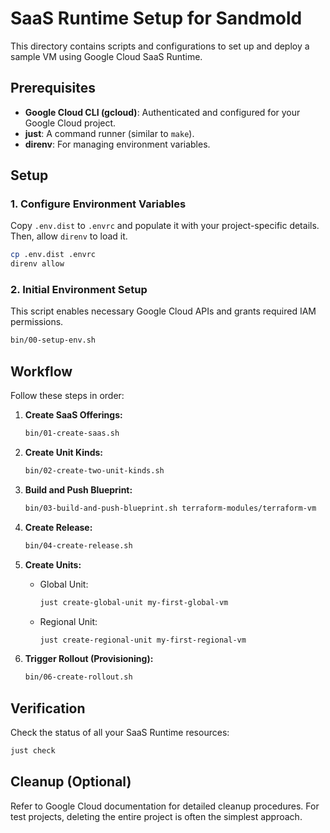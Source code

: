 # SaaS Runtime Setup for Sandmold

This directory contains scripts and configurations to set up and deploy a sample VM using Google Cloud SaaS Runtime.

## Prerequisites

*   **Google Cloud CLI (gcloud)**: Authenticated and configured for your Google Cloud project.
*   **just**: A command runner (similar to `make`).
*   **direnv**: For managing environment variables.

## Setup

### 1. Configure Environment Variables

Copy `.env.dist` to `.envrc` and populate it with your project-specific details. Then, allow `direnv` to load it.

```bash
cp .env.dist .envrc
direnv allow
```

### 2. Initial Environment Setup

This script enables necessary Google Cloud APIs and grants required IAM permissions.

```bash
bin/00-setup-env.sh
```

## Workflow

Follow these steps in order:

1.  **Create SaaS Offerings:**
    ```bash
    bin/01-create-saas.sh
    ```

2.  **Create Unit Kinds:**
    ```bash
    bin/02-create-two-unit-kinds.sh
    ```

3.  **Build and Push Blueprint:**
    ```bash
    bin/03-build-and-push-blueprint.sh terraform-modules/terraform-vm
    ```

4.  **Create Release:**
    ```bash
    bin/04-create-release.sh
    ```

5.  **Create Units:**
    *   Global Unit:
        ```bash
        just create-global-unit my-first-global-vm
        ```
    *   Regional Unit:
        ```bash
        just create-regional-unit my-first-regional-vm
        ```

6.  **Trigger Rollout (Provisioning):**
    ```bash
    bin/06-create-rollout.sh
    ```

## Verification

Check the status of all your SaaS Runtime resources:

```bash
just check
```

## Cleanup (Optional)

Refer to Google Cloud documentation for detailed cleanup procedures. For test projects, deleting the entire project is often the simplest approach.